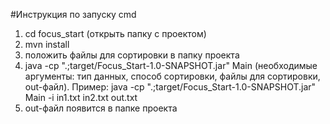 #Инструкция по запуску cmd
1. cd focus_start (открыть папку с проектом)
2. mvn install
3. положить файлы для сортировки в папку проекта
4. java -cp ".;target/Focus_Start-1.0-SNAPSHOT.jar" Main (необходимые аргументы: тип данных, способ сортировки, файлы для сортировки, out-файл). Пример: java -cp ".;target/Focus_Start-1.0-SNAPSHOT.jar" Main -i in1.txt in2.txt out.txt
5. out-файл появится в папке проекта